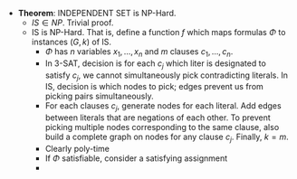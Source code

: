 - **Theorem**: INDEPENDENT SET is NP-Hard.
	- $IS \in NP$. Trivial proof.
	- IS is NP-Hard. That is, define a function $f$ which maps formulas $\Phi$ to instances $(G,k)$ of IS.
		- $\Phi$ has $n$ variables $x_1, \dots, x_n$ and $m$ clauses $c_1, \dots, c_n$.
		- In 3-SAT, decision is for each $c_j$ which liter is designated to satisfy $c_j$, we cannot simultaneously pick contradicting literals. In IS, decision is which nodes to pick; edges prevent us from picking pairs simultaneously.
		- For each clauses $c_j$, generate nodes for each literal. Add edges between literals that are negations of each other. To prevent picking multiple nodes corresponding to the same clause, also build a complete graph on nodes for any clause $c_j$. Finally, $k = m$.
		- Clearly poly-time
		- If $\Phi$ satisfiable, consider a satisfying assignment
		-